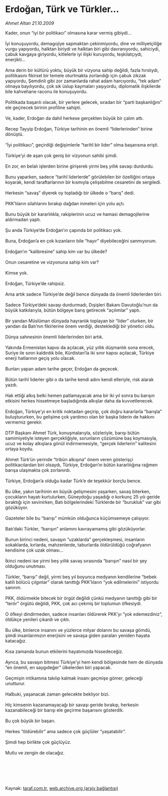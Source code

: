 # Erdoğan, Türk ve Türkler...

*Ahmet Altan 21.10.2009*

<div class="taraf_structure_2col_1zq">
<div class="margen_n">



 <p>Kader, onun “iyi bir politikacı” olmasına karar vermiş gibiydi... <br/><br/>İyi konuşuyordu, demagojiye sapmaktan çekinmiyordu, dine ve milliyetçiliğe vurgu yapıyordu, halktan biriydi ve halktan biri gibi davranıyordu, sahiciydi, çabuk kavgaya giriyordu, kitlelerle iyi ilişki kuruyordu, teşkilatçıydı, enerjikti... <br/><br/>Ama derin bir kültürü yoktu, büyük bir vizyona sahip değildi, fazla hırslıydı, politikasını fikirsel bir temele oturtmakta zorlandığı için çabuk zikzak yapıyordu, Şemdinli gibi zor zamanlarda rahat adam harcıyordu, “tek adam” olmaya bayılıyordu, çok sık üslup kaymaları yaşıyordu, diplomatik ilişkilerde bile kahvehane raconu ile konuşuyordu. <br/><br/>Politikada başarılı olacak, bir yerlere gelecek, sıradan bir “parti başkanlığını” ele geçirecek birinin profiline sahipti. <br/><br/>Ve, kader, Erdoğan da dahil herkese gerçekten büyük bir çalım attı. <br/><br/>Recep Tayyip Erdoğan, Türkiye tarihinin en önemli “liderlerinden” birine dönüştü. <br/><br/>“İyi politikacı”, geçirdiği değişimlerle “tarihî bir lider” olma başarısına erişti. <br/><br/>Türkiye’yi de aşan çok geniş bir vizyonun sahibi şimdi. <br/><br/>En zor, en belalı işlerden birine girişerek yirmi beş yıllık savaşı durdurdu. <br/><br/>Bunu yaparken, sadece “tarihî liderlerde” görülebilen bir özelliğini ortaya koyarak, kendi taraftarlarının bir kısmıyla çelişebilme cesaretini de sergiledi. <br/><br/>Herkesin “savaş” diyerek oy topladığı bir ülkede o “barış” dedi. <br/><br/>PKK’lıların silahlarını bırakıp dağdan inmeleri için yolu açtı. <br/><br/>Bunu büyük bir kararlılıkla, rakiplerinin ucuz ve hamasi demagojilerine aldırmadan yaptı. <br/><br/>Şu anda Türkiye’de Erdoğan’ın çapında bir politikacı yok. <br/><br/>Buna, Erdoğan’a en çok kızanların bile “hayır” diyebileceğini sanmıyorum. <br/><br/>Erdoğan’ın “kalibresine” sahip kim var bu ülkede? <br/><br/>Onun cesaretine ve vizyonuna sahip kim var? <br/><br/>Kimse yok. <br/><br/>Erdoğan, Türkiye’de rahipsiz. <br/><br/>Ama artık sadece Türkiye’de değil bence dünyada da önemli liderlerden biri. <br/><br/>Sadece Türkiye’deki savaşı durdurmadı, Dışişleri Bakanı Davutoğlu’nun da büyük katkılarıyla, bütün bölgeye barış getirecek “açılımlar” yaptı. <br/><br/>Bir yandan Müslüman dünyada hayranlık toplayan bir “lider” olurken, bir yandan da Batı’nın fikirlerine önem verdiği, desteklediği bir yönetici oldu. <br/><br/>Dünya sahnesinin önemli liderlerinden biri artık. <br/><br/>Yakında Ermenistan kapısı da açılacak, yüz yıllık düşmanlık sona erecek, Suriye ile sınırı kaldırdık bile, Kürdistan’la iki sınır kapısı açılacak, Türkiye enerji hatlarının geçiş yolu olacak. <br/><br/>Bunları yapan adam tarihe geçer, Erdoğan da geçecek. <br/><br/>Bütün tarihî liderler gibi o da tarihe kendi adını kendi elleriyle, risk alarak yazdı. <br/><br/>Hak ettiği alkış belki hemen patlamayacak ama bir iki yıl sonra bu barışın etkisini herkes hissetmeye başladığında alkışlar daha da kuvvetlenecek. <br/><br/>Erdoğan, Türkiye’yi en kritik noktadan geçirip, çok doğru kararlarla “barışla” buluştururken, bu gelişime çok yardımcı olan bir başka liderin de hakkını vermemiz gerekir. <br/><br/>DTP Başkanı Ahmet Türk, konuşmalarıyla, sözleriyle, barışı bütün samimiyetiyle isteyen gerçekliğiyle, sorunların çözümüne baş koymasıyla, ucuz ve kolay alkışlara gönül indirmemesiyle, “gerçek liderlerin” kalitesini ortaya koydu. <br/><br/>Ahmet Türk’ün yerinde “tribün alkışına” önem veren gösterişçi politikacılardan biri olsaydı, Türkiye, Erdoğan’ın bütün kararlılığına rağmen barışa ulaşmakta çok zorlanırdı. <br/><br/>Türkiye, Erdoğan’a olduğu kadar Türk’e de teşekkür borçlu bence. <br/><br/>Bu ülke, yakın tarihinin en büyük gelişmesini yaşarken, savaş biterken, çocukların hayatı kurtulurken, Güneydoğu yaşadığı o korkunç 25 yılı geride bıraktığı için sevinirken, Batı bölgelerindeki Türklerde bir “burukluk” var gibi gözüküyor. <br/><br/>Gazeteler bile bu “barışı” mümkün olduğunca küçümsemeye çalışıyor. <br/><br/>Batı’daki Türkler, “barışın” anlamını kavrayamamış gibi gözüküyorlar. <br/><br/>Bunun birinci nedeni, savaşın “uzaklarda” gerçekleşmesi, insanların sokaklarda, kırlarda, mahzenlerde, taburlarda öldürüldüğü coğrafyanın kendisine çok uzak olması... <br/><br/>İkinci nedeni ise yirmi beş yıllık savaş sırasında “barışın” nasıl bir şey olduğunu unutması. <br/><br/>Türkler, “barışı” değil, yirmi beş yıl boyunca medyanın kendilerine “bebek katili bölücü çılgınlar” olarak tanıttığı PKK’lıların “yok edilmelerini” istiyordu sanırım. <br/><br/>PKK, öldürmekle bitecek bir örgüt değildi çünkü medyanın tanıttığı gibi bir “terör” örgütü değildi, PKK, çok acı çekmiş bir toplumun öfkesiydi. <br/><br/>O öfkeyi dindirmeden, sadece insanları öldürerek PKK’yı “yok edemezdiniz”, öldükçe yenileri çıkardı ve çıktı. <br/><br/>Bu ülke, binlerce insanını ve yüzlerce milyar dolarını bu savaşa gömdü, şimdi insanlarımızın enerjisini ve savaşa giden paraları yeniden hayata katacağız. <br/><br/>Kısa zamanda bunun etkilerini hayatımızda hissedeceğiz. <br/><br/>Ayrıca, bu savaşın bitmesi Türkiye’yi hem kendi bölgesinde hem de dünyada “en önemli, en saygıdeğer” ülkelerden biri yapacak. <br/><br/>Geçmişin intikamına takılıp kalmak insanı geçmişe gömer, geleceği unutturur. <br/><br/>Halbuki, yaşanacak zaman gelecekte bekliyor bizi. <br/><br/>Hiç kimsenin kazanamayacağı bir savaşı geride bırakıp, herkesin kazanabileceği bir barışı ele geçirme başarısını gösterdik. <br/><br/>Bu çok büyük bir başarı. <br/><br/>Herkes “öldürebilir” ama sadece çok güçlüler “yaşatabilir”. <br/><br/>Şimdi hep birlikte çok güçlüyüz. <br/><br/>Mutlu ve zengin de olacağız.</p>
<br/>
<br/>
<br/>



<br/>


<div id="taraf_not">
</div>

</div>


</div>

Kaynak: [taraf.com.tr](http://www.taraf.com.tr:80/makale/8057.htm), [web.archive.org (arşiv bağlantısı)](http://web.archive.org/web/20091226162712/http://www.taraf.com.tr:80/makale/8057.htm)
